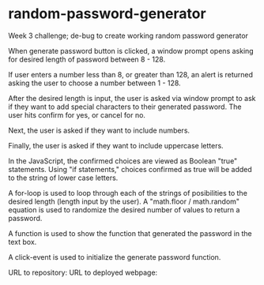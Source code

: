 # random-password-generator
Week 3 challenge; de-bug to create working random password generator

When generate password button is clicked, a window prompt opens asking for desired length of password between 8 - 128.

If user enters a number less than 8, or greater than 128, an alert is returned asking the user to choose a number between 1 - 128.

After the desired length is input, the user is asked via window prompt to ask if they want to add special characters to their generated password. The user hits confirm for yes, or cancel for no.

Next, the user is asked if they want to include numbers.

Finally, the user is asked if they want to include uppercase letters.

In the JavaScript, the confirmed choices are viewed as Boolean "true" statements. Using "if statements," choices confirmed as true will be added to the string of lower case letters.

A for-loop is used to loop through each of the strings of posibilities to the desired length (length input by the user).
A "math.floor / math.random" equation is used to randomize the desired number of values to return a password.

A function is used to show the function that generated the password in the text box.

A click-event is used to initialize the generate password function.

URL to repository:
URL to deployed webpage: 
